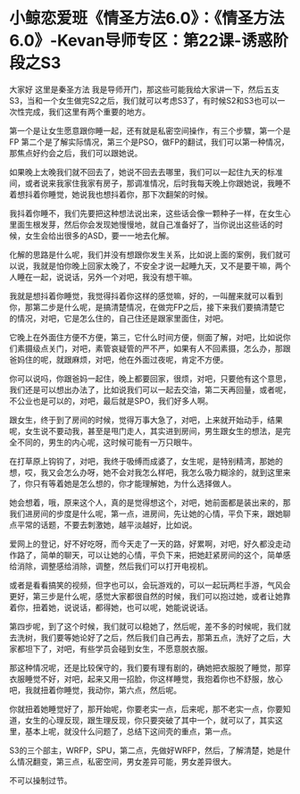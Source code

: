 # 小鲸恋爱班《情圣方法6.0》：《情圣方法6.0》-Kevan导师专区：第22课-诱惑阶段之S3

大家好 这里是秦圣方法 我是导师开门，那这些可能我给大家讲一下，然后五支S3，当和一个女生做完S2之后，我们就可以考虑S3了，有时候S2和S3也可以一次性完成，我们这里有两个重要的地方。

第一个是让女生愿意跟你睡一起，还有就是私密空间操作，有三个步驟，第一个是FP 第二个是了解实际情况，第三个是PSO，做FP的翻试，我们可以第一种情况，那焦点好约会之后，我们可以跟她说。

如果晚上太晚我们就不回去了，她说不回去去哪里，我们可以一起住九天的标准间，或者说来我家住我家有房子，那调准情况，后时我每天晚上你跟她说，我睡不着想抖着你睡觉，她说我也想抖着你，那下次翻架的时候。

我抖着你睡不，我们先要把这种想法说出来，这些话会像一颗种子一样，在女生心里面生根发芽，然后你会发现她慢慢地，就自己准备好了，当你说出这些话的时候，女生会给出很多的ASD，要一一地去化解。

化解的思路是什么呢，我们并没有想跟你发生关系，比如说上面的案例，我们就可以说，我就是怕你晚上回家太晚了，不安全才说一起睡九天，又不是要干嘛，两个人睡在一起，说说话，另外一个对吧，我没有想干嘛。

我就是想抖着你睡觉，我觉得抖着你这样的感觉嘛，好的，一叫醒来就可以看到你，那第二步是什么呢，是搞清楚情况，在做完FP之后，接下来我们要搞清楚它的情况，对吧，它是怎么住的，自己住还是跟家里面住，对吧。

它晚上在外面住方便不方便，第三，它什么时间方便，侧面了解，对吧，比如说你们素摄级点关门，对吧，素管哀疑管的严不严，如果有人不回素摄，怎么办，那跟爸妈住的呢，就跟麻烦，对吧，他在外面过夜呢，肯定不方便。

你可以说吗，你跟爸妈一起住，晚上都要回家，很烦，对吧，只要他有这个意思，我们还是可以想出办法了，比如说我们可以一起去交油，第二天再回量，或者呢，不公业也是可以的，对吧，最后就是SPO，我们好多人啊。

跟女生，终于到了房间的时候，觉得万事大急了，对吧，上来就开始动手，结果呢，女生说不要动我，甚至是甩门走人，其实进到房间，男生跟女生的想法，是完全不同的，男生的内心呢，这时候可能有一万只眼牛。

在打草原上钩钩了，对吧，我终于吸缚而成婆了，女生呢，是特别精湾，那她的想，哎，我又会怎么办呀，她不会对我怎么样吧，我怎么吸力糊涂的，就到这里来了，你只有等着她是怎么想的，你才能理解她，为什么选择做人。

她会想着，哦，原来这个人，真的是觉得想这个，对吧，她前面都是装出来的，那我们进房间的步度是什么呢，第一点，进房间，先让她的心情，平负下来，跟她聊点平常的话题，不要去刺激她，越平淡越好，比如说。

爱网上的登记，好不好吃呀，而今天走了一天的路，好累啊，对吧，好久都没走动作路了，简单的聊天，可以让她的心情，平负下来，把她赶紧房间的这个，简单感给消除，调整感给消除，调整，然后我们可以打开电视机。

或者是看看搞笑的视频，但字也可以，会玩游戏的，可以一起玩两栏手游，气风会更好，第三步是什么呢，感觉大家都很自然的时候，我们可以抱过她，或者让她靠着你，扭着她，说说话，都得她，也可以呢，她能说说话。

第四步呢，到了这个时候，我们就可以稳她了，然后呢，差不多的时候呢，我们就去洗树，我们要等她论好了之后，然后我们自己再去，那第五点，洗好了之后，大家都坦下了，对吧，有些学员会碰到女生，不愿意脱衣服。

那这种情况呢，还是比较保守的，我们要有理有剧的，确她把衣服脱了睡觉，那穿衣服睡觉不好，对吧，起来又用一招脸，你这样睡觉，我抱着你也不舒服，放心吧，我就扭着你睡觉，我动你，第六点，然后呢。

你就扭着她睡觉好了，那开始呢，你要老实一点，后来呢，那不老实一点，你要知道，女生的心理反现，跟生理反现，你只要突破了其中一个，就可以了，其实这里，基本上呢，就没什么问题了，总结下这间壳的重点，第一点。

S3的三个部主，WRFP，SPU，第二点，先做好WRFP，然后，了解清楚，她是什么情况翻变，第三点，私密空间，男女差异可能，男女差异很大。

不可以操制过节。